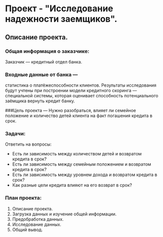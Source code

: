 # Проект - "Исследование надежности заемщиков".
## Описание проекта.
### Общая информация о заказчике: 
Заказчик — кредитный отдел банка.

### Входные данные от банка — 
статистика о платёжеспособности клиентов. Результаты исследования будут учтены при построении модели кредитного скоринга — специальной системы, которая оценивает способность потенциального заёмщика вернуть кредит банку.

###Цель проекта —
Нужно разобраться, влияет ли семейное положение и количество детей клиента на факт погашения кредита в срок.

### Задачи: 

Ответить на вопросы:

- Есть ли зависимость между количеством детей и возвратом кредита в срок?
- Есть ли зависимость между семейным положением и возвратом кредита в срок?
- Есть ли зависимость между уровнем дохода и возвратом кредита в срок?
- Как разные цели кредита влияют на его возврат в срок?

### План проекта:

1. Описание проекта.
2. Загрузка данных и изучение общей информации.
3. Предобработка данных.
4. Исследование данных.
5. Общий вывод.

